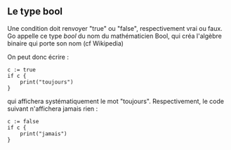 ## Le type bool

Une condition doit renvoyer "true" ou "false", respectivement vrai ou faux. Go appelle ce type _bool_ du nom du mathématicien Bool, qui créa l'algèbre binaire qui porte son nom (cf Wikipedia)

On peut donc écrire :

```
c := true
if c {
    print("toujours")
}
```

qui affichera systématiquement le mot "toujours". Respectivement, le code suivant n'affichera jamais rien :

```
c := false
if c {
    print("jamais")
}
```